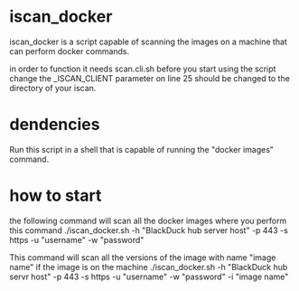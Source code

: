 # iscan_docker

iscan_docker is a script capable of scanning the images on a machine that can perform docker commands.

in order to function it needs scan.cli.sh
before you start using the script change the _ISCAN_CLIENT parameter on line 25 should be changed to the directory of your iscan.

# dendencies
Run this script in a shell that is capable of running the "docker images" command.

# how to start 
the following command will scan all the docker images where you perform this command
./iscan_docker.sh -h "BlackDuck hub server host" -p 443 -s https -u "username" -w "password"

This command will scan all the versions of the image with name "image name" if the image is on the machine
./iscan_docker.sh -h "BlackDuck hub servr host" -p 443 -s https -u "username" -w "password" -i "image name"
